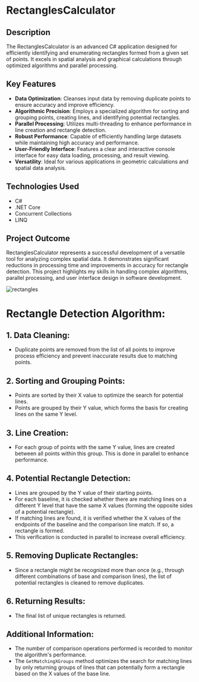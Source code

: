 # RectanglesCalculator

## Description
The RectanglesCalculator is an advanced C# application designed for efficiently identifying and enumerating rectangles formed from a given set of points. It excels in spatial analysis and graphical calculations through optimized algorithms and parallel processing.

## Key Features
- **Data Optimization**: Cleanses input data by removing duplicate points to ensure accuracy and improve efficiency.
- **Algorithmic Precision**: Employs a specialized algorithm for sorting and grouping points, creating lines, and identifying potential rectangles.
- **Parallel Processing**: Utilizes multi-threading to enhance performance in line creation and rectangle detection.
- **Robust Performance**: Capable of efficiently handling large datasets while maintaining high accuracy and performance.
- **User-Friendly Interface**: Features a clear and interactive console interface for easy data loading, processing, and result viewing.
- **Versatility**: Ideal for various applications in geometric calculations and spatial data analysis.

## Technologies Used
- C#
- .NET Core
- Concurrent Collections
- LINQ

## Project Outcome
RectanglesCalculator represents a successful development of a versatile tool for analyzing complex spatial data. It demonstrates significant reductions in processing time and improvements in accuracy for rectangle detection. This project highlights my skills in handling complex algorithms, parallel processing, and user interface design in software development.


![rectangles](https://github.com/jahanalem/RectanglesCalculator/assets/3236721/c27c5a69-cdf2-4d54-9469-65fc136e85ee)

# Rectangle Detection Algorithm:

## 1. Data Cleaning:
   - Duplicate points are removed from the list of all points to improve process efficiency and prevent inaccurate results due to matching points.

## 2. Sorting and Grouping Points:
   - Points are sorted by their X value to optimize the search for potential lines.
   - Points are grouped by their Y value, which forms the basis for creating lines on the same Y level.

## 3. Line Creation:
   - For each group of points with the same Y value, lines are created between all points within this group. This is done in parallel to enhance performance.

## 4. Potential Rectangle Detection:
   - Lines are grouped by the Y value of their starting points.
   - For each baseline, it is checked whether there are matching lines on a different Y level that have the same X values (forming the opposite sides of a potential rectangle).
   - If matching lines are found, it is verified whether the X values of the endpoints of the baseline and the comparison line match. If so, a rectangle is formed.
   - This verification is conducted in parallel to increase overall efficiency.

## 5. Removing Duplicate Rectangles:
   - Since a rectangle might be recognized more than once (e.g., through different combinations of base and comparison lines), the list of potential rectangles is cleaned to remove duplicates.

## 6. Returning Results:
   - The final list of unique rectangles is returned.

## Additional Information:
   - The number of comparison operations performed is recorded to monitor the algorithm's performance.
   - The `GetMatchingXGroups` method optimizes the search for matching lines by only returning groups of lines that can potentially form a rectangle based on the X values of the base line.


